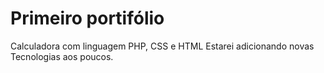 # Primeiro portifólio
Calculadora com linguagem PHP, CSS e HTML
Estarei adicionando novas Tecnologias aos 
poucos.
